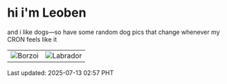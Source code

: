 # hi i'm Leoben

and i like dogs—so have some random dog pics that change whenever my CRON feels like it

|  |  |
|--------|----------|
| ![Borzoi](https://random-dog-vercel.vercel.app/api/random-borzoi?v=1752346622) | ![Labrador](https://random-dog-vercel.vercel.app/api/random-labrador?v=1752346622) |

Last updated: 2025-07-13 02:57 PHT
